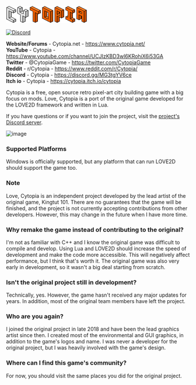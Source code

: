 ![Cytopia Logo](assets/graphics/app_icons/logo_big_textured.png?raw=1)

[![Discord](https://img.shields.io/discord/448344322887254018.svg?logo=discord)](https://discord.gg/qwa2H3G)

<b>Website/Forums</b> - Cytopia.net - <https://www.cytopia.net/><br>
<b>YouTube</b> - Cytopia - <https://www.youtube.com/channel/UCJIzKBD3wl6KRohiX6i53GA><br>
<b>Twitter</b> - @CytopiaGame - <https://twitter.com/CytopiaGame><br>
<b>Reddit</b> - r/Cytopia - <https://www.reddit.com/r/Cytopia/><br>
<b>Discord</b> - Cytopia - <https://discord.gg/MG3tgYV6ce><br>
<b>Itch io</b> - Cytopia - <https://cytopia.itch.io/cytopia><br>

Cytopia is a free, open source retro pixel-art city building game with a big focus on mods. Love, Cytopia is a port of the original game developed for the LOVE2D framework and written in Lua.

If you have questions or if you want to join the project, visit the [project's Discord server](https://discord.gg/MG3tgYV6ce).

![image](https://github.com/KINGTUT10101/LoveCytopia/assets/45105509/5745d471-78fd-4c21-b597-c47c381b424b)

### Supported Platforms

Windows is officially supported, but any platform that can run LOVE2D should support the game too.

### Note

Love, Cytopia is an independent project developed by the lead artist of the original game, Kingtut 101. There are no guarantees that the game will be finished, and the project is not currently accepting contributions from other developers. However, this may change in the future when I have more time.

### Why remake the game instead of contributing to the original?

I'm not as familiar with C++ and I know the original game was difficult to compile and develop. Using Lua and LOVE2D should increase the speed of development and make the code more accessible. This will negatively affect performance, but I think that's worth it. The original game was also very early in development, so it wasn't a big deal starting from scratch.

### Isn't the original project still in development?

Technically, yes. However, the game hasn't received any major updates for years. In addition, most of the original team members have left the project.

### Who are you again?

I joined the original project in late 2018 and have been the lead graphics artist since then. I created most of the environmental and GUI graphics, in addition to the game's logos and name. I was never a developer for the original project, but I was heavily involved with the game's design.

### Where can I find this game's community?
For now, you should visit the same places you did for the original project.
